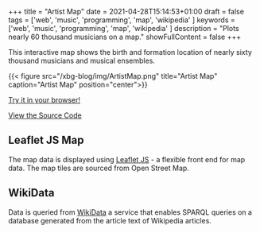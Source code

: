 +++
title = "Artist Map"
date = 2021-04-28T15:14:53+01:00
draft = false
tags = ['web', 'music', 'programming', 'map', 'wikipedia' ]
keywords = ['web', 'music', 'programming', 'map', 'wikipedia' ]
description = "Plots nearly 60 thousand musicians on a map."
showFullContent = false
+++

This interactive map shows the birth and formation location of nearly
sixty thousand musicians and musical ensembles.

{{< figure src="/xbg-blog/img/ArtistMap.png" title="Artist Map" caption="Artist Map" position="center">}}

[Try it in your browser!](https://xbgbtx.github.io/ArtistMap/)

[View the Source Code](https://github.com/xbgbtx/ArtistMap)


## Leaflet JS Map

The map data is displayed using [Leaflet JS](https://leafletjs.com/) - a 
flexible front end for map data.  The map tiles are sourced from Open Street Map.


## WikiData 

Data is queried from [WikiData](wikidata.org) a service that enables
SPARQL queries on a database generated from the article text of Wikipedia
articles.
